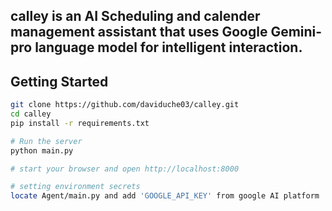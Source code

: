 
## calley is an AI Scheduling and calender management assistant that uses Google Gemini-pro language model for intelligent interaction. 

## Getting Started

```bash
git clone https://github.com/daviduche03/calley.git
cd calley
pip install -r requirements.txt

# Run the server
python main.py

# start your browser and open http://localhost:8000

# setting environment secrets
locate Agent/main.py and add 'GOOGLE_API_KEY' from google AI platform 


```